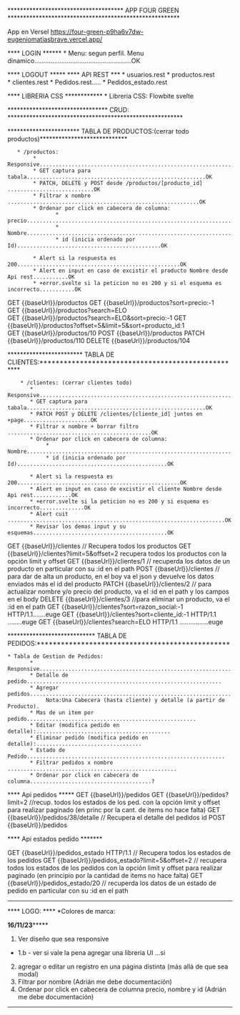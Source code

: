 
************************************* APP FOUR GREEN *******************************************************

App en Versel  https://four-green-p9ha6v7dw-eugeniomatiasbrave.vercel.app/

**** LOGIN ****** 
     * Menu: segun perfil. Menu dinamico......................................................OK

**** LOGOUT *****
**** API REST ***
    * usuarios.rest
	* productos.rest   
	* clientes.rest
    * Pedidos.rest.....
    * Pedidos_estado.rest
                
**** LIBRERIA CSS ************
    * Libreria CSS: Flowbite svelte

  
******************************** CRUD: ********************************************************

     
*********************** TABLA DE PRODUCTOS:(cerrar todo productos)****************************

       * /productos: 
            * Responsive.....................................................................Ok
            * GET captura para tabala........................................................OK
            * PATCH, DELETE y POST desde /productos/[producto_id] ...........................OK
            * Filtrar x nombre   ............................................................OK
            * Ordenar por click en cabecera de columna:
                   * precio..................................................................OK
                   * Nombre..................................................................OK
                   * id (inicia ordenado por Id).............................................OK
                     
            * Alert si la respuesta es 200...................................................OK      
            * Alert en input en caso de excistir el producto Nombre desde Api rest...........OK
            * +error.svelte si la peticion no es 200 y si el esquema es incorrecto...........OK


GET {{baseUrl}}/productos 
GET {{baseUrl}}/productos?sort=precio:-1    
GET {{baseUrl}}/productos?search=ELO  
GET {{baseUrl}}/productos?search=ELO&sort=precio:-1 
GET {{baseUrl}}/productos?offset=5&limit=5&sort=producto_id:1     
GET {{baseUrl}}/productos/10
POST {{baseUrl}}/productos 
PATCH {{baseUrl}}/productos/110
DELETE {{baseUrl}}/productos/104 

      
************************ TABLA DE CLIENTES:***************************************************
       
        * /clientes: (cerrar clientes todo)
           * Responsive.....................................................................OK
           * GET captura para tabala........................................................OK
           * PATCH POST y DELETE /clientes/[cliente_id] juntos en +page.....................OK
           * Filtrar x nombre + borrar filtro  .............................................OK
           * Ordenar por click en cabecera de columna:
                * Nombre....................................................................OK
                * id (inicia ordenado por Id)...............................................OK
                
           * Alert si la respuesta es 200...................................................OK
           * Alert en input en caso de excistir el cliente Nombre desde Api rest............OK
           * +error.svelte si la peticion no es 200 y si esquema es incorrecto..............OK
           * Alert cuit ....................................................................OK
           * Revisar los demas input y su esquemas..........................................OK

GET {{baseUrl}}/clientes  // Recupera todos los productos
GET {{baseUrl}}/clientes?limit=5&offset=2  recupera todos los productos con la opción limit y offset
GET {{baseUrl}}/clientes/1  // recuperda los datos de un producto en particular con su :id en el path
POST {{baseUrl}}/clientes  // para dar de alta un producto, en el boy va el json y devuelve los datos enviados más el id del producto
PATCH {{baseUrl}}/clientes/2  // para actualizar nombre y/o precio del producto, va el :id en el path y los campos en el body
DELETE {{baseUrl}}/clientes/3 //para eliminar un producto, va el :id en el path
GET {{baseUrl}}/clientes?sort=razon_social:-1 HTTP/1.1.......euge
GET {{baseUrl}}/clientes?sort=cliente_id:-1 HTTP/1.1 ........euge
GET {{baseUrl}}/clientes?search=ELO HTTP/1.1 ................euge
    

**************************** TABLA DE PEDIDOS:************************************************
            
    * Tabla de Gestion de Pedidos:
           * Responsive..................................................................... 
           * Detalle de pedido.............................................................
           * Agregar pedidos...............................................................
                Nota:Una Cabecera (hasta cliente) y detalle (a partir de Producto). 
           * Mas de un item por pedido.....................................................
           * Editar (modifica pedido en detalle):.......................................... 
           * Eliminar pedido (modifica pedido en detalle):.................................
           * Estado de Pedido.............................................................. 
           * Filtrar pedidos x nombre ..................................................... 
           * Ordenar por click en cabecera de columna......................................?

**** Api pedidos *****
GET {{baseUrl}}/pedidos 
GET {{baseUrl}}/pedidos?limit=2 //recup. todos los estados de los ped. con la opción limit y offset para realizar paginado 
                                   (en princ por la cant. de items no hace falta)
GET {{baseUrl}}/pedidos/38/detalle // Recupera el detalle del pedidos id
POST {{baseUrl}}/pedidos  

**** Api estados pedido ******* 

GET {{baseUrl}}/pedidos_estado HTTP/1.1 // Recupera todos los estados de los pedidos
GET {{baseUrl}}/pedidos_estado?limit=5&offset=2  // recupera todos los estados de los pedidos con la opción limit y offset para realizar paginado (en principio por la cantidad de items no hace falta)
GET {{baseUrl}}/pedidos_estado/20  // recuperda los datos de un estado de pedido en particular con su :id en el path


 *******************************************************************************************************  
  
**** LOGO: ****
    *Colores de marca:

****16/11/23*********
1) Ver diseño que sea responsive
*  1.b - ver si vale la pena agregar una libreria UI  ...si
2) agregar o editar un registro en una página distinta (más allá de que sea modal)
3) Filtrar por nombre (Adrián me debe documentación)
4) Ordenar por click en cabecera de columna precio, nombre y id (Adrián me debe documentación)
******************




